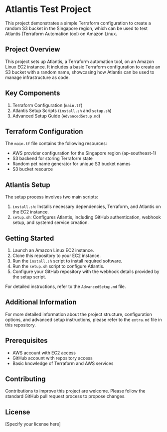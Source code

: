 # Atlantis Test Project

This project demonstrates a simple Terraform configuration to create a random S3 bucket in the Singapore region, which can be used to test Atlantis (Terraform Automation tool) on Amazon Linux.

## Project Overview

This project sets up Atlantis, a Terraform automation tool, on an Amazon Linux EC2 instance. It includes a basic Terraform configuration to create an S3 bucket with a random name, showcasing how Atlantis can be used to manage infrastructure as code.

## Key Components

1. Terraform Configuration (`main.tf`)
2. Atlantis Setup Scripts (`install.sh` and `setup.sh`)
3. Advanced Setup Guide (`AdvancedSetup.md`)

## Terraform Configuration

The `main.tf` file contains the following resources:

- AWS provider configuration for the Singapore region (ap-southeast-1)
- S3 backend for storing Terraform state
- Random pet name generator for unique S3 bucket names
- S3 bucket resource

## Atlantis Setup

The setup process involves two main scripts:

1. `install.sh`: Installs necessary dependencies, Terraform, and Atlantis on the EC2 instance.
2. `setup.sh`: Configures Atlantis, including GitHub authentication, webhook setup, and systemd service creation.

## Getting Started

1. Launch an Amazon Linux EC2 instance.
2. Clone this repository to your EC2 instance.
3. Run the `install.sh` script to install required software.
4. Run the `setup.sh` script to configure Atlantis.
5. Configure your GitHub repository with the webhook details provided by the setup script.

For detailed instructions, refer to the `AdvancedSetup.md` file.

## Additional Information

For more detailed information about the project structure, configuration options, and advanced setup instructions, please refer to the `extra.md` file in this repository.

## Prerequisites

- AWS account with EC2 access
- GitHub account with repository access
- Basic knowledge of Terraform and AWS services

## Contributing

Contributions to improve this project are welcome. Please follow the standard GitHub pull request process to propose changes.

## License

[Specify your license here]
